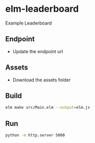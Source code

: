 # elm-leaderboard
Example Leaderboard

## Endpoint
- Update the endpoint url

## Assets
- Download the assets folder

## Build
```bash
elm make src/Main.elm --output=elm.js
```

## Run
```bash
python -m http.server 5000
```
